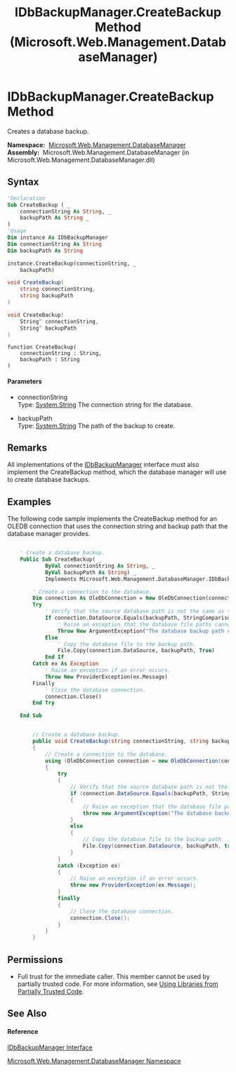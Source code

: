 ﻿---
title: IDbBackupManager.CreateBackup Method  (Microsoft.Web.Management.DatabaseManager)
TOCTitle: CreateBackup Method
ms:assetid: M:Microsoft.Web.Management.DatabaseManager.IDbBackupManager.CreateBackup(System.String,System.String)
ms:mtpsurl: https://msdn.microsoft.com/en-us/library/microsoft.web.management.databasemanager.idbbackupmanager.createbackup(v=VS.90)
ms:contentKeyID: 22049620
ms.date: 05/02/2012
mtps_version: v=VS.90
f1_keywords:
- Microsoft.Web.Management.DatabaseManager.IDbBackupManager.CreateBackup
dev_langs:
- CSharp
- JScript
- VB
- c++
api_location:
- Microsoft.Web.Management.DatabaseManager.dll
api_name:
- Microsoft.Web.Management.DatabaseManager.IDbBackupManager.CreateBackup
api_type:
- Managed
topic_type:
- apiref
- kbSyntax
product_family_name: VS
ROBOTS: INDEX,FOLLOW
---

# IDbBackupManager.CreateBackup Method

Creates a database backup.

**Namespace:**  [Microsoft.Web.Management.DatabaseManager](microsoft-web-management-databasemanager-namespace.md)  
**Assembly:**  Microsoft.Web.Management.DatabaseManager (in Microsoft.Web.Management.DatabaseManager.dll)

## Syntax

``` vb
'Declaration
Sub CreateBackup ( _
    connectionString As String, _
    backupPath As String _
)
'Usage
Dim instance As IDbBackupManager
Dim connectionString As String
Dim backupPath As String

instance.CreateBackup(connectionString, _
    backupPath)
```

``` csharp
void CreateBackup(
    string connectionString,
    string backupPath
)
```

``` c++
void CreateBackup(
    String^ connectionString, 
    String^ backupPath
)
```

``` jscript
function CreateBackup(
    connectionString : String, 
    backupPath : String
)
```

#### Parameters

  - connectionString  
    Type: [System.String](https://msdn.microsoft.com/en-us/library/s1wwdcbf\(v=vs.90\))  
    The connection string for the database.  

<!-- end list -->

  - backupPath  
    Type: [System.String](https://msdn.microsoft.com/en-us/library/s1wwdcbf\(v=vs.90\))  
    The path of the backup to create.  

## Remarks

All implementations of the [IDbBackupManager](idbbackupmanager-interface-microsoft-web-management-databasemanager.md) interface must also implement the CreateBackup method, which the database manager will use to create database backups.

## Examples

The following code sample implements the CreateBackup method for an OLEDB connection that uses the connection string and backup path that the database manager provides.

``` vb

    ' Create a database backup.
    Public Sub CreateBackup( _
            ByVal connectionString As String, _
            ByVal backupPath As String) _
            Implements Microsoft.Web.Management.DatabaseManager.IDbBackupManager.CreateBackup

        ' Create a connection to the database.
        Dim connection As OleDbConnection = New OleDbConnection(connectionString)
        Try
            ' Verify that the source database path is not the same as the backup path.
            If connection.DataSource.Equals(backupPath, StringComparison.OrdinalIgnoreCase) Then
                ' Raise an exception that the database file paths cannot match.
                Throw New ArgumentException("The database backup path cannot match the source path.")
            Else
                ' Copy the database file to the backup path.
                File.Copy(connection.DataSource, backupPath, True)
            End If
        Catch ex As Exception
            ' Raise an exception if an error occurs.
            Throw New ProviderException(ex.Message)
        Finally
            ' Close the database connection.
            connection.Close()
        End Try

    End Sub

```

``` csharp

        // Create a database backup.
        public void CreateBackup(string connectionString, string backupPath)
        {
            // Create a connection to the database.
            using (OleDbConnection connection = new OleDbConnection(connectionString))
            {
                try
                {
                    // Verify that the source database path is not the same as the backup path.
                    if (connection.DataSource.Equals(backupPath, StringComparison.OrdinalIgnoreCase))
                    {
                        // Raise an exception that the database file paths cannot match.
                        throw new ArgumentException("The database backup path cannot match the source path.");
                    }
                    else
                    {
                        // Copy the database file to the backup path.
                        File.Copy(connection.DataSource, backupPath, true);
                    }
                }
                catch (Exception ex)
                {
                    // Raise an exception if an error occurs.
                    throw new ProviderException(ex.Message);
                }
                finally
                {
                    // Close the database connection.
                    connection.Close();
                }
            }
        }

```

## Permissions

  - Full trust for the immediate caller. This member cannot be used by partially trusted code. For more information, see [Using Libraries from Partially Trusted Code](https://msdn.microsoft.com/en-us/library/8skskf63\(v=vs.90\)).

## See Also

#### Reference

[IDbBackupManager Interface](idbbackupmanager-interface-microsoft-web-management-databasemanager.md)

[Microsoft.Web.Management.DatabaseManager Namespace](microsoft-web-management-databasemanager-namespace.md)


